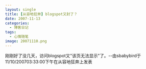 ```yaml
---
layout: single
title: [从容地狂奔] blogspot又封了？
date: 2007-11-13
categories:
  - 博客日记
tags:
  - 心情随笔
image: 20071110.png
---
```


刚刚好了没几天，访问blogspot又\"该页无法显示\"了。--由sbabybird于11/10/200703&#58;33&#58;00下午在从容地狂奔上发表
